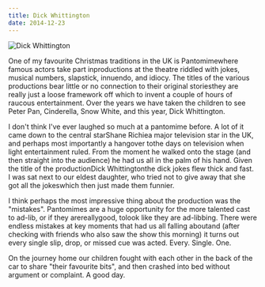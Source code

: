 ```yaml
---
title: Dick Whittington
date: 2014-12-23
---
```


![Dick Whittington](https://source.unsplash.com/s9CC2SKySJM/1600x900)

One of my favourite Christmas traditions in the UK is Pantomimewhere famous actors take part inproductions at the theatre riddled with jokes, musical numbers, slapstick, innuendo, and idiocy. The titles of the various productions bear little or no connection to their original storiesthey are really just a loose framework off which to invent a couple of hours of raucous entertainment. Over the years we have taken the children to see Peter Pan, Cinderella, Snow White, and this year, Dick Whittington.

I don't think I've ever laughed so much at a pantomime before. A lot of it came down to the central starShane Richiea major television star in the UK, and perhaps most importantly a hangover tothe days on television when light entertainment ruled. From the moment he walked onto the stage (and then straight into the audience) he had us all in the palm of his hand. Given the title of the productionDick Whittingtonthe dick jokes flew thick and fast. I was sat next to our eldest daughter, who tried not to give away that she got all the jokeswhich then just made them funnier.

I think perhaps the most impressive thing about the production was the "mistakes". Pantomimes are a huge opportunity for the more talented cast to ad-lib, or if they arereallygood, tolook like they are ad-libbing. There were endless mistakes at key moments that had us all falling aboutand (after checking with friends who also saw the show this morning) it turns out every single slip, drop, or missed cue was acted. Every. Single. One.

On the journey home our children fought with each other in the back of the car to share "their favourite bits", and then crashed into bed without argument or complaint. A good day.